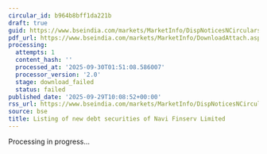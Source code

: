 ```yaml
---
circular_id: b964b8bff1da221b
draft: true
guid: https://www.bseindia.com/markets/MarketInfo/DispNoticesNCirculars.aspx?Noticeid={D9854B87-AA8F-47FD-A4A5-04EEC6993218}&noticeno=20250929-29&dt=09/29/2025&icount=29&totcount=87&flag=0
pdf_url: https://www.bseindia.com/markets/MarketInfo/DownloadAttach.aspx?id=20250929-29&attachedId=
processing:
  attempts: 1
  content_hash: ''
  processed_at: '2025-09-30T01:51:08.586007'
  processor_version: '2.0'
  stage: download_failed
  status: failed
published_date: '2025-09-29T10:08:52+00:00'
rss_url: https://www.bseindia.com/markets/MarketInfo/DispNoticesNCirculars.aspx?Noticeid={D9854B87-AA8F-47FD-A4A5-04EEC6993218}&noticeno=20250929-29&dt=09/29/2025&icount=29&totcount=87&flag=0
source: bse
title: Listing of new debt securities of Navi Finserv Limited
---
```


Processing in progress...